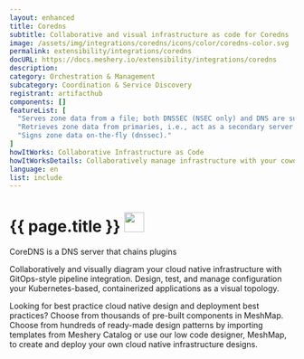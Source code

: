 ```yaml
---
layout: enhanced
title: Coredns
subtitle: Collaborative and visual infrastructure as code for Coredns
image: /assets/img/integrations/coredns/icons/color/coredns-color.svg
permalink: extensibility/integrations/coredns
docURL: https://docs.meshery.io/extensibility/integrations/coredns
description: 
category: Orchestration & Management
subcategory: Coordination & Service Discovery
registrant: artifacthub
components: []
featureList: [
  "Serves zone data from a file; both DNSSEC (NSEC only) and DNS are supported (file and auto).",
  "Retrieves zone data from primaries, i.e., act as a secondary server (AXFR only) (secondary).",
  "Signs zone data on-the-fly (dnssec)."
]
howItWorks: Collaborative Infrastructure as Code
howItWorksDetails: Collaboratively manage infrastructure with your coworkers synchronously sharing the same designs.
language: en
list: include
---
```

<h1>{{ page.title }} <img src="{{ page.image }}" style="width: 35px; height: 35px;" /></h1>

<p>
CoreDNS is a DNS server that chains plugins
</p>
<p>
    Collaboratively and visually diagram your cloud native infrastructure with GitOps-style pipeline integration. Design, test, and manage configuration your Kubernetes-based, containerized applications as a visual topology.
</p>
<p>
    Looking for best practice cloud native design and deployment best practices? Choose from thousands of pre-built components in MeshMap. Choose from hundreds of ready-made design patterns by importing templates from Meshery Catalog or use our low code designer, MeshMap, to create and deploy your own cloud native infrastructure designs.
</p>
